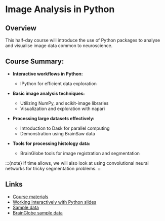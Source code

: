 # Image Analysis in Python

## Overview
This half-day course will introduce the use of Python packages to analyse and visualise image data common to neuroscience.

## Course Summary:

- **Interactive workflows in Python:**
    - IPython for efficient data exploration

- **Basic image analysis techniques:**
    - Utilizing NumPy, and scikit-image libraries
    - Visualization and exploration with napari

- **Processing large datasets effectively:**
    - Introduction to Dask for parallel computing
    - Demonstration using BrainSaw data

- **Tools for processing histology data:**
    - BrainGlobe tools for image registration and segmentation

:::{note}
If time allows, we will also look at using convolutional neural networks for tricky segmentation problems. 
:::

## Links
* [Course materials](https://github.com/neuroinformatics-unit/image-analysis-python)
* [Working interactively with Python slides](https://neuroinformatics-unit.github.io/image-analysis-python/)
* [Sample data](https://gin.g-node.org/neuroinformatics/image-analysis-courses)
* [BrainGlobe sample data](https://gin.g-node.org/BrainGlobe/demo-materials)